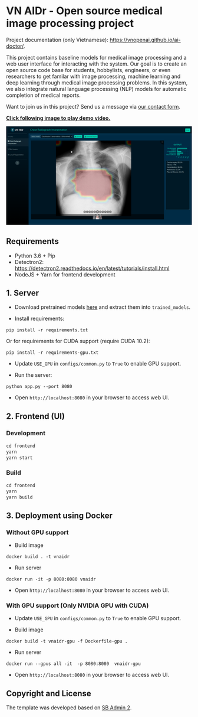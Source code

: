 # VN AIDr - Open source medical image processing project

Project documentation (only Vietnamese): <https://vnopenai.github.io/ai-doctor/>.

This project contains baseline models for medical image processing and a web user interface for interacting with the system. Our goal is to create an open source code base for students, hobbylists, engineers, or even researchers to get familar with image processing, machine learning and deep learning through medical image processing problems. In this system, we also integrate natural language processing (NLP) models for automatic completion of medical reports.

Want to join us in this project? Send us a message via [our contact form](https://vnopenai.org/contact/).

<a href="https://youtu.be/pw62Hxy-BeE">
  <p><b>Click following image to play demo video.</b></p>
<img src="screenshots/screen.png" alt="VN AIDr - Prediction">
</a>

## Requirements

- Python 3.6 + Pip
- Detectron2: <https://detectron2.readthedocs.io/en/latest/tutorials/install.html>
- NodeJS + Yarn for frontend development

## 1. Server 

- Download pretrained models [here](https://1drv.ms/u/s!Av71xxzl6mYZgdccHa-fk9Fpnixw0Q?e=h757xp) and extract them into `trained_models`.

- Install requirements:

```
pip install -r requirements.txt
```

Or for requirements for CUDA support (require CUDA 10.2):

```
pip install -r requirements-gpu.txt
```

- Update `USE_GPU` in `configs/common.py` to `True` to enable GPU support.

- Run the server:

```
python app.py --port 8080
```

- Open `http://localhost:8080` in your browser to access web UI.


## 2. Frontend (UI)

### Development

```
cd frontend
yarn
yarn start
```

### Build

```
cd frontend
yarn
yarn build
```

## 3. Deployment using Docker

### Without GPU support

- Build image

```
docker build . -t vnaidr
```

- Run server

```
docker run -it -p 8080:8080 vnaidr
```

- Open `http://localhost:8080` in your browser to access web UI.

### With GPU support (Only NVIDIA GPU with CUDA)

- Update `USE_GPU` in `configs/common.py` to `True` to enable GPU support.

- Build image

```
docker build -t vnaidr-gpu -f Dockerfile-gpu .
```

- Run server

```
docker run --gpus all -it  -p 8080:8080  vnaidr-gpu
```

- Open `http://localhost:8080` in your browser to access web UI.

## Copyright and License

The template was developed based on [SB Admin 2](https://startbootstrap.com/theme/sb-admin-2).
